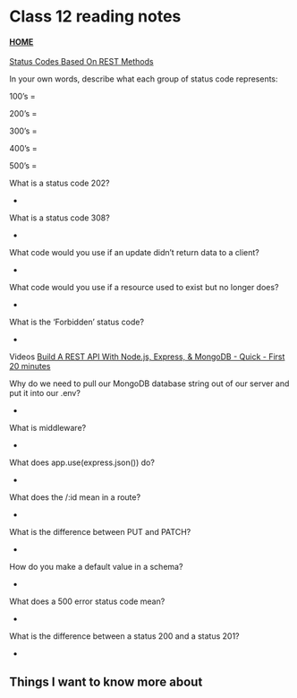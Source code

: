 # Class 12 reading notes

#### [HOME](https://cesarderio.github.io/reading-notes/)

[Status Codes Based On REST Methods]()

In your own words, describe what each group of status code represents:

100’s =

200’s =

300’s =

400’s =

500’s =

What is a status code 202?

*

What is a status code 308?

*

What code would you use if an update didn’t return data to a client?

*

What code would you use if a resource used to exist but no longer does?

*

What is the ‘Forbidden’ status code?

*

Videos
[Build A REST API With Node.js, Express, & MongoDB - Quick - First 20 minutes]()

Why do we need to pull our MongoDB database string out of our server and put it into our .env?

*

What is middleware?

*

What does app.use(express.json()) do?

*

What does the /:id mean in a route?

*

What is the difference between PUT and PATCH?

*

How do you make a default value in a schema?

*

What does a 500 error status code mean?

*

What is the difference between a status 200 and a status 201?

*

## Things I want to know more about
